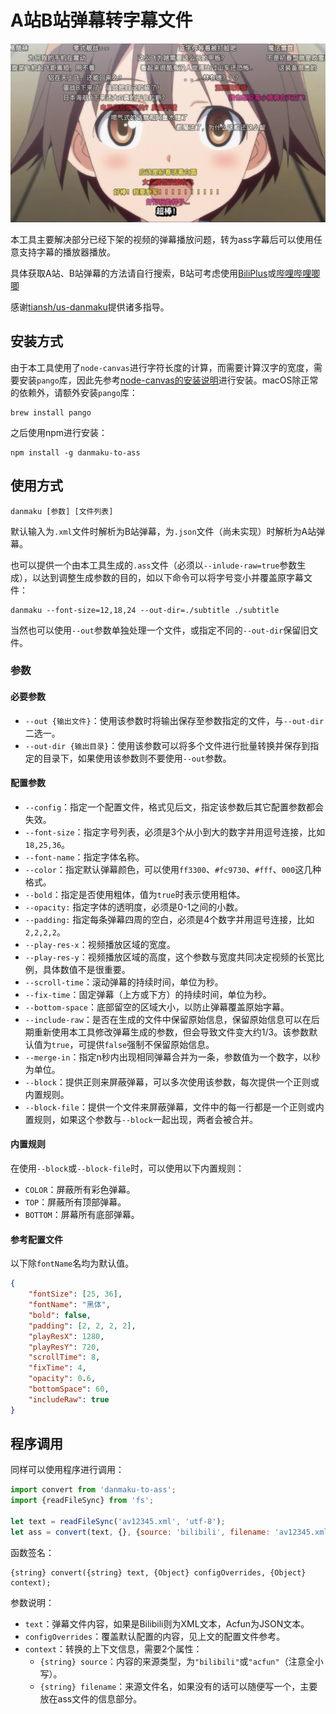 # A站B站弹幕转字幕文件

![](./screenshot/strike-witches.png)

本工具主要解决部分已经下架的视频的弹幕播放问题，转为ass字幕后可以使用任意支持字幕的播放器播放。

具体获取A站、B站弹幕的方法请自行搜索，B站可考虑使用[BiliPlus](https://www.biliplus.com/)或[哔哩哔哩唧唧](http://www.bilibilijj.com/)

感谢[tiansh/us-danmaku](https://github.com/tiansh/us-danmaku)提供诸多指导。

## 安装方式

由于本工具使用了`node-canvas`进行字符长度的计算，而需要计算汉字的宽度，需要安装`pango`库，因此先参考[node-canvas的安装说明](https://github.com/Automattic/node-canvas#installation)进行安装。macOS除正常的依赖外，请额外安装`pango`库：

```shell
brew install pango
```

之后使用npm进行安装：

```shell
npm install -g danmaku-to-ass
```

## 使用方式

```shell
danmaku [参数] [文件列表]
```

默认输入为`.xml`文件时解析为B站弹幕，为`.json`文件（尚未实现）时解析为A站弹幕。

也可以提供一个由本工具生成的`.ass`文件（必须以`--inlude-raw=true`参数生成），以达到调整生成参数的目的，如以下命令可以将字号变小并覆盖原字幕文件：

```shell
danmaku --font-size=12,18,24 --out-dir=./subtitle ./subtitle
```

当然也可以使用`--out`参数单独处理一个文件，或指定不同的`--out-dir`保留旧文件。

### 参数

#### 必要参数

- `--out {输出文件}`：使用该参数时将输出保存至参数指定的文件，与`--out-dir`二选一。
- `--out-dir {输出目录}`：使用该参数可以将多个文件进行批量转换并保存到指定的目录下，如果使用该参数则不要使用`--out`参数。

#### 配置参数

- `--config`：指定一个配置文件，格式见后文，指定该参数后其它配置参数都会失效。
- `--font-size`：指定字号列表，必须是3个从小到大的数字并用逗号连接，比如`18,25,36`。
- `--font-name`：指定字体名称。
- `--color`：指定默认弹幕颜色，可以使用`ff3300`、`#fc9730`、`#fff`、`000`这几种格式。
- `--bold`：指定是否使用粗体，值为`true`时表示使用粗体。
- `--opacity:` 指定字体的透明度，必须是0-1之间的小数。
- `--padding:` 指定每条弹幕四周的空白，必须是4个数字并用逗号连接，比如`2,2,2,2`。
- `--play-res-x`：视频播放区域的宽度。
- `--play-res-y`：视频播放区域的高度，这个参数与宽度共同决定视频的长宽比例，具体数值不是很重要。
- `--scroll-time`：滚动弹幕的持续时间，单位为秒。
- `--fix-time`：固定弹幕（上方或下方）的持续时间，单位为秒。
- `--bottom-space`：底部留空的区域大小，以防止弹幕覆盖原始字幕。
- `--include-raw`：是否在生成的文件中保留原始信息，保留原始信息可以在后期重新使用本工具修改弹幕生成的参数，但会导致文件变大约1/3。该参数默认值为`true`，可提供`false`强制不保留原始信息。
- `--merge-in`：指定n秒内出现相同弹幕合并为一条，参数值为一个数字，以秒为单位。
- `--block`：提供正则来屏蔽弹幕，可以多次使用该参数，每次提供一个正则或内置规则。
- `--block-file`：提供一个文件来屏蔽弹幕，文件中的每一行都是一个正则或内置规则，如果这个参数与`--block`一起出现，两者会被合并。

#### 内置规则

在使用`--block`或`--block-file`时，可以使用以下内置规则：

- `COLOR`：屏蔽所有彩色弹幕。
- `TOP`：屏蔽所有顶部弹幕。
- `BOTTOM`：屏幕所有底部弹幕。

#### 参考配置文件

以下除`fontName`名均为默认值。

```json
{
    "fontSize": [25, 36],
    "fontName": "黑体",
    "bold": false,
    "padding": [2, 2, 2, 2],
    "playResX": 1280,
    "playResY": 720,
    "scrollTime": 8,
    "fixTime": 4,
    "opacity": 0.6,
    "bottomSpace": 60,
    "includeRaw": true
}
```

## 程序调用

同样可以使用程序进行调用：

```javascript
import convert from 'danmaku-to-ass';
import {readFileSync} from 'fs';

let text = readFileSync('av12345.xml', 'utf-8');
let ass = convert(text, {}, {source: 'bilibili', filename: 'av12345.xml'});
```

函数签名：

```
{string} convert({string} text, {Object} configOverrides, {Object} context);
```

参数说明：

- `text`：弹幕文件内容，如果是Bilibili则为XML文本，Acfun为JSON文本。
- `configOverrides`：覆盖默认配置的内容，见上文的配置文件参考。
- `context`：转换的上下文信息，需要2个属性：
    - `{string} source`：内容的来源类型，为`"bilibili"`或`"acfun"`（注意全小写）。
    - `{string} filename`：来源文件名，如果没有的话可以随便写一个，主要放在ass文件的信息部分。

